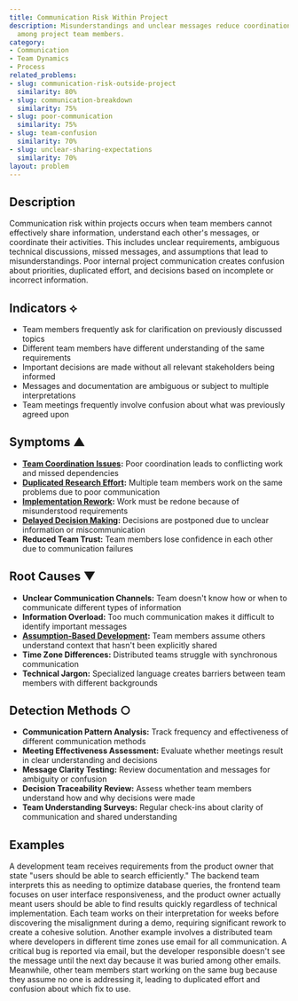 ```yaml
---
title: Communication Risk Within Project
description: Misunderstandings and unclear messages reduce coordination and trust
  among project team members.
category:
- Communication
- Team Dynamics
- Process
related_problems:
- slug: communication-risk-outside-project
  similarity: 80%
- slug: communication-breakdown
  similarity: 75%
- slug: poor-communication
  similarity: 75%
- slug: team-confusion
  similarity: 70%
- slug: unclear-sharing-expectations
  similarity: 70%
layout: problem
---
```


## Description

Communication risk within projects occurs when team members cannot effectively share information, understand each other's messages, or coordinate their activities. This includes unclear requirements, ambiguous technical discussions, missed messages, and assumptions that lead to misunderstandings. Poor internal project communication creates confusion about priorities, duplicated effort, and decisions based on incomplete or incorrect information.

## Indicators ⟡

- Team members frequently ask for clarification on previously discussed topics
- Different team members have different understanding of the same requirements
- Important decisions are made without all relevant stakeholders being informed
- Messages and documentation are ambiguous or subject to multiple interpretations
- Team meetings frequently involve confusion about what was previously agreed upon

## Symptoms ▲

- **[Team Coordination Issues](team-coordination-issues.md):** Poor coordination leads to conflicting work and missed dependencies
- **[Duplicated Research Effort](duplicated-research-effort.md):** Multiple team members work on the same problems due to poor communication
- **[Implementation Rework](implementation-rework.md):** Work must be redone because of misunderstood requirements
- **[Delayed Decision Making](delayed-decision-making.md):** Decisions are postponed due to unclear information or miscommunication
- **Reduced Team Trust:** Team members lose confidence in each other due to communication failures

## Root Causes ▼

- **Unclear Communication Channels:** Team doesn't know how or when to communicate different types of information
- **Information Overload:** Too much communication makes it difficult to identify important messages
- **[Assumption-Based Development](assumption-based-development.md):** Team members assume others understand context that hasn't been explicitly shared
- **Time Zone Differences:** Distributed teams struggle with synchronous communication
- **Technical Jargon:** Specialized language creates barriers between team members with different backgrounds

## Detection Methods ○

- **Communication Pattern Analysis:** Track frequency and effectiveness of different communication methods
- **Meeting Effectiveness Assessment:** Evaluate whether meetings result in clear understanding and decisions
- **Message Clarity Testing:** Review documentation and messages for ambiguity or confusion
- **Decision Traceability Review:** Assess whether team members understand how and why decisions were made
- **Team Understanding Surveys:** Regular check-ins about clarity of communication and shared understanding

## Examples

A development team receives requirements from the product owner that state "users should be able to search efficiently." The backend team interprets this as needing to optimize database queries, the frontend team focuses on user interface responsiveness, and the product owner actually meant users should be able to find results quickly regardless of technical implementation. Each team works on their interpretation for weeks before discovering the misalignment during a demo, requiring significant rework to create a cohesive solution. Another example involves a distributed team where developers in different time zones use email for all communication. A critical bug is reported via email, but the developer responsible doesn't see the message until the next day because it was buried among other emails. Meanwhile, other team members start working on the same bug because they assume no one is addressing it, leading to duplicated effort and confusion about which fix to use.